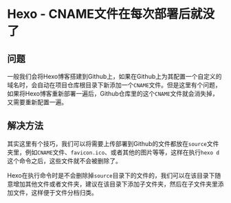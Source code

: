 # Hexo - CNAME文件在每次部署后就没了

## 问题

一般我们会将Hexo博客搭建到Github上，如果在Github上为其配置一个自定义的域名时，会自动在项目仓库根目录下新添加一个`CNAME`文件。但是这里有个问题，如果将Hexo博客重新部署一遍后，Github仓库里的这个`CNAME`文件就会消失掉，又需要重新配置一遍。

## 解决方法

其实这里有个技巧，我们可以将需要上传部署到Github的文件都放在`source`文件夹里，例如`CNAME`文件、`favicon.ico`、或者其他的图片等等，这样在执行`hexo d`这个命令之后，这些文件就不会被删除了。

Hexo在执行命令时是不会删除掉`source`目录下的文件的，我们可以在该目录下随意增加其他文件或者文件夹，建议在该目录下添加子文件夹，然后在子文件夹里添加文件，这样便于文件分档归类。
<!--more-->
